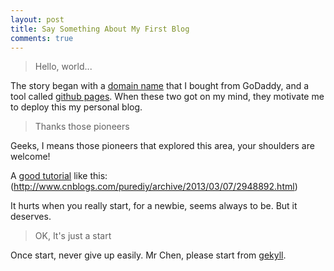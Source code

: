 ```yaml
---
layout: post
title: Say Something About My First Blog 
comments: true
---
```


>Hello, world...

The story began with a [domain name](www.haoeric.com) that I bought from GoDaddy, and a tool called [github pages](https://pages.github.com/). When these two got on my mind, they motivate me to deploy this my personal blog.

> Thanks those pioneers

Geeks, I means those pioneers that explored this area, your shoulders are welcome!

A [good tutorial](http://www.cnblogs.com/purediy/archive/2013/03/07/2948892.html) like this: (http://www.cnblogs.com/purediy/archive/2013/03/07/2948892.html)

It hurts when you really start, for a newbie, seems always to be. But it deserves.

> OK, It's just a start

Once start, never give up easily. Mr Chen, please start from [gekyll](http://jekyllrb.com/docs/structure/). 